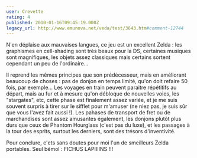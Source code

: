 ```yaml
---
user: Crevette
rating: 4
published: 2010-01-16T09:45:19.000Z
legacy_url: http://www.emunova.net/veda/test/3643.htm#comment-12744
---
```

N'en déplaise aux mauvaises langues, ce jeu est un excellent Zelda : les graphismes en cell-shading sont très beaux pour la DS, certaines musiques sont magnifiques, les objets assez classiques mais certains sortent cependant un peu de l'ordinaire...

Il reprend les mêmes principes que son prédécesseur, mais en améliorant beaucoup de choses : pas de donjon en temps limité, qu'on doit refaire 50 fois, par exemple... Les voyages en train peuvent paraitre répétitifs au départ, mais au fur et à mesure qu'on débloque de nouvelles voies, les "stargates", etc, cette phase est finalement assez variée, et je me suis souvent surpris à tirer sur le sifflet pour m'amuser (ne niez pas, je suis sûr que vous l'avez fait aussi !). Les pahases de transport de fret ou de marchandises sont assez amusantes également, les donjons plutôt plus durs que ceux de Phantom Hourglass (c'est pas du luxe), et les passages à la tour des esprits, surtout les derniers, sont des trésors d'inventivité.

Pour conclure, c'ets sans doutes pour moi l'un de smeilleurs Zelda portables. Seul bémol : FICHUS LAPIIIINS !!!